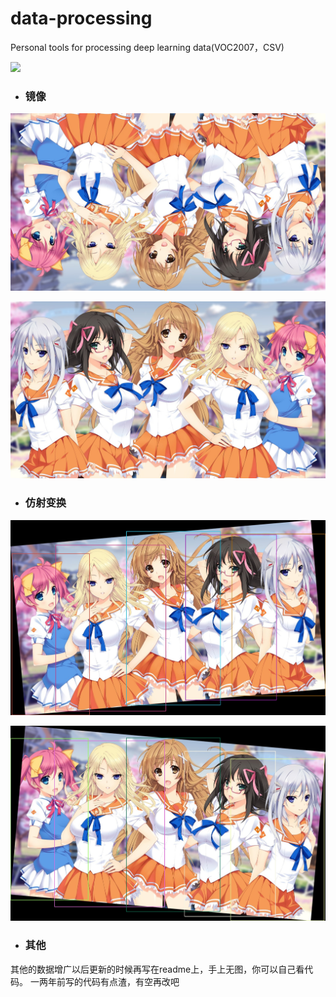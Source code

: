 ﻿# data-processing
Personal tools for processing deep learning data(VOC2007，CSV)

![](E:\文档\GitHub\data-processing\demo\100000.jpg)

- ### 镜像

![](augmented_data\mirror\800002.jpg)

![](augmented_data\mirror\800001.jpg)

- ### 仿射变换
![](augmented_data\warp\BBoxImages\900003.jpg)

![](augmented_data\warp\BBoxImages\900004.jpg)

- ### 其他
其他的数据增广以后更新的时候再写在readme上，手上无图，你可以自己看代码。
一两年前写的代码有点渣，有空再改吧
